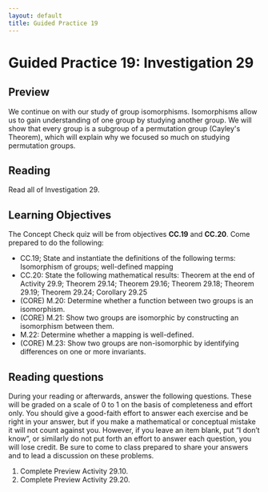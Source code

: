 ```yaml
---
layout: default
title: Guided Practice 19
---
```

# Guided Practice 19: Investigation 29

## Preview

We continue on with our study of group isomorphisms. Isomorphisms allow us to gain understanding of one group by studying another group. We will show that every group is a subgroup of a permutation group (Cayley's Theorem), which will explain why we focused so much on studying permutation groups. 
 
## Reading

Read all of Investigation 29. 

## Learning Objectives 

The Concept Check quiz will be from objectives  __CC.19__ and __CC.20__. Come prepared to do the following:

+ CC.19; State and instantiate the definitions of the following terms: Isomorphism of groups; well-defined mapping
+ CC.20: State the following mathematical results: Theorem at the end of Activity 29.9; Theorem 29.14; Theorem 29.16; Theorem 29.18; Theorem 29.19; Theorem 29.24; Corollary 29.25 
+ (CORE) M.20: Determine whether a function between two groups is an isomorphism. 
+ (CORE) M.21: Show two groups are isomorphic by constructing an isomorphism between them. 
+ M.22: Determine whether a mapping is well-defined. 
+ (CORE) M.23: Show two groups are non-isomorphic by identifying differences on one or more invariants.

## Reading questions

During your reading or afterwards, answer the following questions. These will be graded on a scale of 0 to 1 on the basis of completeness and effort only. You should give a good-faith effort to answer each exercise and be right in your answer, but if you make a mathematical or conceptual mistake it will not count against you. However, if you leave an item blank, put “I don’t know”, or similarly do not put forth an effort to answer each question, you will lose credit. Be sure to come to class prepared to share your answers and to lead a discussion on these problems.

1. Complete Preview Activity 29.10. 
2. Complete Preview Activity 29.20. 
